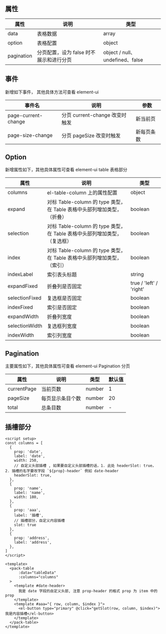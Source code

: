 ## 属性

|  属性   | 说明  | 类型  |
|  ----  | ---- | ---- |
| data  | 表格数据 | array |
| option  | 表格配置 | object |
| pagination  | 分页配置，设为 false 时不展示和进行分页 | object / null、undefined、false |

## 事件

新增如下事件， 其他具体方法可查看 element-ui

|  事件名   | 说明  | 参数 |
|  ----  | ----  | ---- |
| page-current-change  | 分页 current-change 改变时触发 | 新当前页|
| page-size-change  | 分页 pageSize 改变时触发 | 新每页条数 |

## Option

新增属性如下，其他具体属性可查看 element-ui table 表格部分

|  属性   | 说明  | 类型  |
|  ----  | ---- | ---- |
| columns  | el-table-column 上的属性配置 | object |
| expand  | 对标 Table-column 的 type 类型，在 Table 表格中头部列增加类型，（折叠） | boolean |
| selection  | 对标 Table-column 的 type 类型，在 Table 表格中头部列增加类型，（复选框） | boolean |
| index  | 对标 Table-column 的 type 类型，在 Table 表格中头部列增加类型，（索引） | boolean |
| indexLabel  | 索引表头标题 | string |
| expandFixed  | 折叠列是否固定 | true / 'left' / 'right' |
| selectionFixed  | 复选框是否固定 | boolean |
| indexFixed  | 索引是否固定 | boolean |
| expandWidth  | 折叠列宽度 | boolean |
| selectionWidth  | 复选框列宽度 | boolean |
| indexWidth  | 索引列宽度 | boolean |

## Pagination

主要属性如下，其他具体属性可查看 element-ui Pagination 分页

|  属性   | 说明  | 类型  | 默认值 |
|  ----  | ---- | ---- | ---- |
| currentPage  | 当前页数 | number | 1 |
| pageSize  | 每页显示条目个数 | number | 20 |
| total  | 总条目数 | number | - |

## 插槽部分

```vue
<script setup>
const columns = [
  {
    prop: 'date',
    label: 'date',
    width: 250,
    // 自定义头部插槽 , 如果要自定义头部插槽的话，1. 此处 headerSlot: true， 2. 插槽的名字要改字段 `${prop}-header` 例如 date-header
    headerSlot: true,   
  },
  {
    prop: 'name',
    label: 'name',
    width: 180,
  },
  {
    prop: 'aaa',
    label: '插槽',
    // 插槽部分，自定义内容插槽
    slot: true      
  },
  {
    prop: 'address',
    label: 'address',
  },
]
</script>

<template>
  <pack-table
      :data="tableData"
      :columns="columns"
  >
    <template #date-header>
      我是 date 字段的自定义头部, 注意 prop-header 的格式 prop 为 item 中的 prop
    </template>
    <template #aaa="{ row, column, $index }">
      <el-button type="primary" @click="getSlot(row, column, $index)">我是内容插槽</el-button>
    </template>
  </pack-table>
</template>
```